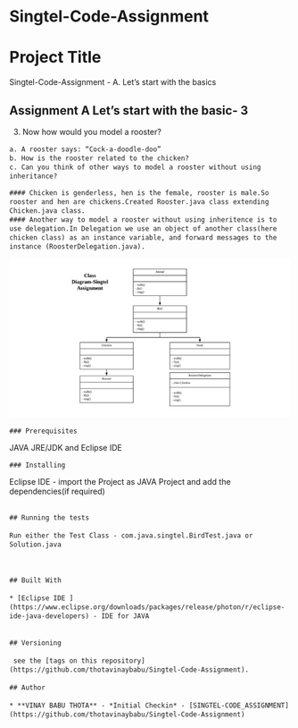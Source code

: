 # Singtel-Code-Assignment
# Project Title

Singtel-Code-Assignment - A. Let’s start with the basics

## Assignment A Let’s start with the basic- 3
3. Now how would you model a rooster?

```
a. A rooster says: “Cock-a-doodle-doo”
b. How is the rooster related to the chicken?
c. Can you think of other ways to model a rooster without using inheritance?
```
```
#### Chicken is genderless, hen is the female, rooster is male.So rooster and hen are chickens.Created Rooster.java class extending Chicken.java class.
#### Another way to model a rooster without using inheritence is to use delegation.In Delegation we use an object of another class(here chicken class) as an instance variable, and forward messages to the instance (RoosterDelegation.java).

```
![Class Diagram](ClassDiagram.jpeg?raw=true "Class Diagram")
```
### Prerequisites
```
JAVA JRE/JDK and Eclipse IDE 
```
### Installing
```
Eclipse IDE - import the Project as JAVA Project and add the dependencies(if required) 
```

## Running the tests

Run either the Test Class - com.java.singtel.BirdTest.java or Solution.java



## Built With

* [Eclipse IDE ](https://www.eclipse.org/downloads/packages/release/photon/r/eclipse-ide-java-developers) - IDE for JAVA


## Versioning

 see the [tags on this repository](https://github.com/thotavinaybabu/Singtel-Code-Assignment). 

## Author

* **VINAY BABU THOTA** - *Initial Checkin* - [SINGTEL-CODE_ASSIGNMENT](https://github.com/thotavinaybabu/Singtel-Code-Assignment)

